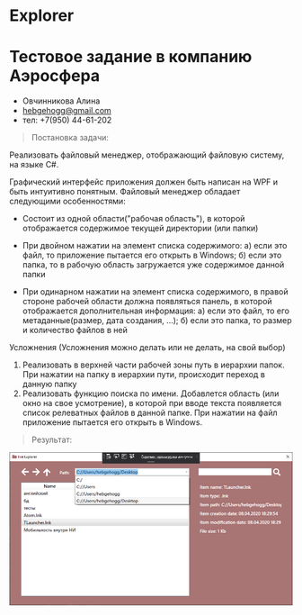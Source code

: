 # Explorer
# Тестовое задание в компанию Аэросфера
- Овчинникова Алина 
- hebgehogg@gmail.com
- тел: +7(950) 44-61-202


> Постановка задачи:

Реализовать файловый менеджер, отображающий файловую систему, на языке C#. 

Графический интерфейс приложения должен быть написан на WPF и быть интуитивно понятным.
Файловый менеджер обладает следующими особенностями:
* Состоит из одной области("рабочая область"), в которой отображается содержимое текущей директории (или папки)
* При двойном нажатии на элемент списка содержимого:
   а) если это файл, то приложение пытается его открыть в Windows;
   б) если это папка, то в рабочую область загружается уже содержимое данной папки

* При одинарном нажатии на элемент списка содержимого, в правой стороне рабочей
области должна появляться панель, в которой отображается дополнительная информация:
   а) если это файл, то его метаданные(размер, дата создания, ...);
   б) если это папка, то размер и количество файлов в ней

Усложнения (Усложнения можно делать или не делать, на свой выбор)

1) Реализовать в верхней части рабочей зоны путь в иерархии папок. При нажатии на папку
в иерархии пути, происходит переход в данную папку
2) Реализовать функцию поиска по имени. Добавлется область (или окно на свое усмотрение), 
в которой при вводе текста появляется список релеватных файлов в данной папке. 
При нажатии на файл приложение пытается его открыть в Windows.

> Результат:

![Скриншот интерфейса](https://github.com/hebgehogg/Explorer/blob/master/FileExplorer.png)
